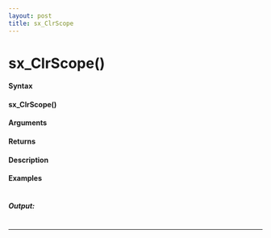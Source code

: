 ```yaml
---
layout: post
title: sx_ClrScope
---
```


# sx_ClrScope()


#### Syntax

#### sx_ClrScope()

#### Arguments

#### Returns

#### Description

#### Examples

```

```

##### Output:

```

```

---